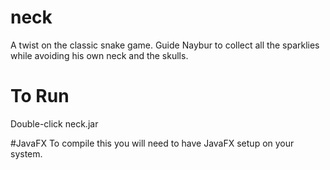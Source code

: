 # neck
A twist on the classic snake game. Guide Naybur to collect all the sparklies while avoiding his own neck and the skulls.

# To Run
Double-click neck.jar

#JavaFX 
To compile this you will need to have JavaFX setup on your system.
